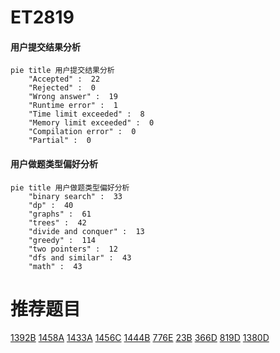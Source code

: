 # ET2819

<!-- tabs:start -->



#### **用户提交结果分析**

```mermaid
pie title 用户提交结果分析
    "Accepted" :  22
    "Rejected" :  0
    "Wrong answer" :  19
    "Runtime error" :  1
    "Time limit exceeded" :  8
    "Memory limit exceeded" :  0
    "Compilation error" :  0
    "Partial" :  0
```

#### **用户做题类型偏好分析**

```mermaid
pie title 用户做题类型偏好分析
    "binary search" :  33
    "dp" :  40
    "graphs" :  61
    "trees" :  42
    "divide and conquer" :  13
    "greedy" :  114
    "two pointers" :  12
    "dfs and similar" :  43
    "math" :  43
```



<!-- tabs:end -->
# 推荐题目
[1392B](https://codeforces.com/contest/1392/problem/B)
[1458A](https://codeforces.com/contest/1458/problem/A)
[1433A](https://codeforces.com/contest/1433/problem/A)
[1456C](https://codeforces.com/contest/1456/problem/C)
[1444B](https://codeforces.com/contest/1444/problem/B)
[776E](https://codeforces.com/contest/776/problem/E)
[23B](https://codeforces.com/contest/23/problem/B)
[366D](https://codeforces.com/contest/366/problem/D)
[819D](https://codeforces.com/contest/819/problem/D)
[1380D](https://codeforces.com/contest/1380/problem/D)

